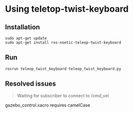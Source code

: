 # Using teletop-twist-keyboard

## Installation

`sudo apt-get update`  
`sudo apt-get install ros-noetic-teleop-twist-keyboard`  


## Run
`rosrun teleop_twist_keyboard teleop_twist_keyboard.py`  

## Resolved issues

> Waiting for subscriber to connect to /cmd_vel

gazebo_control.xacro requires camelCase